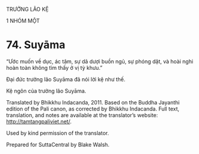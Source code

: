 TRƯỞNG LÃO KỆ

1 NHÓM MỘT

# 74\. Suyāma

“Ước muốn về dục, ác tâm, sự dã dượi buồn ngủ, sự phóng dật, và hoài nghi hoàn toàn không tìm thấy ở vị tỳ khưu.”

Đại đức trưởng lão Suyāma đã nói lời kệ như thế.

Kệ ngôn của trưởng lão Suyāma.

Translated by Bhikkhu Indacanda, 2011. Based on the Buddha Jayanthi edition of the Pali canon, as corrected by Bhikkhu Indacanda. Full text, translation, and notes are available at the translator’s website: http://tamtangpaliviet.net/.

Used by kind permission of the translator.

Prepared for SuttaCentral by Blake Walsh.